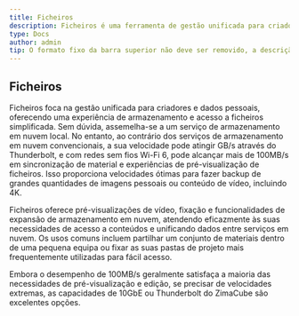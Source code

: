 ```yaml
---
title: Ficheiros
description: Ficheiros é uma ferramenta de gestão unificada para criadores, oferecendo uma experiência de armazenamento em nuvem local com velocidade excecional através do Thunderbolt e Wi-Fi 6. Fornece pré-visualizações de vídeo, fixação e armazenamento em nuvem expansível, atendendo ao acesso e partilha de dados de forma eficiente dentro de pequenas equipas. Os utilizadores beneficiam de uma sincronização rápida e pré-visualização de ficheiros, tornando-a ideal para fazer backup de grandes ficheiros de média, incluindo conteúdo em 4K. Para aqueles que necessitam de velocidades extremas, opções como o ZimaCube de 10GbE ou Thunderbolt estão disponíveis.
type: Docs
author: admin
tip: O formato fixo da barra superior não deve ser removido, a descrição deve ser a descrição do artigo, e se não for preenchida, será capturada a primeira parte do texto.
---
```

## Ficheiros
Ficheiros foca na gestão unificada para criadores e dados pessoais, oferecendo uma experiência de armazenamento e acesso a ficheiros simplificada. Sem dúvida, assemelha-se a um serviço de armazenamento em nuvem local. No entanto, ao contrário dos serviços de armazenamento em nuvem convencionais, a sua velocidade pode atingir GB/s através do Thunderbolt, e com redes sem fios Wi-Fi 6, pode alcançar mais de 100MB/s em sincronização de material e experiências de pré-visualização de ficheiros. Isso proporciona velocidades ótimas para fazer backup de grandes quantidades de imagens pessoais ou conteúdo de vídeo, incluindo 4K.

Ficheiros oferece pré-visualizações de vídeo, fixação e funcionalidades de expansão de armazenamento em nuvem, atendendo eficazmente às suas necessidades de acesso a conteúdos e unificando dados entre serviços em nuvem. Os usos comuns incluem partilhar um conjunto de materiais dentro de uma pequena equipa ou fixar as suas pastas de projeto mais frequentemente utilizadas para fácil acesso.

Embora o desempenho de 100MB/s geralmente satisfaça a maioria das necessidades de pré-visualização e edição, se precisar de velocidades extremas, as capacidades de 10GbE ou Thunderbolt do ZimaCube são excelentes opções.